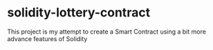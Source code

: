 # solidity-lottery-contract
This project is my attempt to create a Smart Contract using a bit more advance features of Solidity
